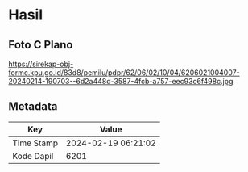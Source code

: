 # Hasil

## Foto C Plano

https://sirekap-obj-formc.kpu.go.id/83d8/pemilu/pdpr/62/06/02/10/04/6206021004007-20240214-190703--6d2a448d-3587-4fcb-a757-eec93c6f498c.jpg


## Metadata

| Key        | Value               |
| ---------- | ------------------- |
| Time Stamp | 2024-02-19 06:21:02 |
| Kode Dapil | 6201                |



